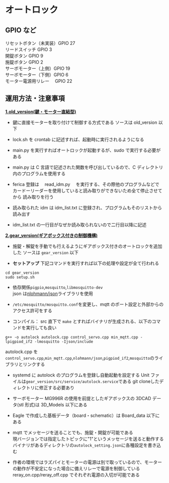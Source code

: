 # オートロック

## GPIO など

リセットボタン（未実装）GPIO 27  
リードスイッチ GPIO 3  
開錠ボタン GPIO 9  
施錠ボタン GPIO 2  
サーボモーター（上側）GPIO 19  
サーボモーター（下側）GPIO 6  
モーター電源用リレー　 GPIO 22

## 運用方法・注意事項

<ins>**1.old_version(鍵・モーター直結型)**</ins>

- 鍵に直接モーターを取り付けて制御する方式である
  ソースは old_version 以下

- lock.sh を crontab に記述すれば、起動時に実行されるようになる

- main.py を実行すればオートロックが起動するが、sudo で実行する必要がある

- main.py は C 言語で記述された関数を呼び出しているので、C ディレクトリ内のプログラムを使用する

- ferica 登録は　 read_idm.py 　を実行する、その際他のプログラムなどで
  カードーリーダーを使用していると読み取りができないため全て停止させてから
  読み取りを行う

- 読み取られた idm は idm_list.txt に登録され、プログラムもそのリストから読み出す

- idm_list.txt の一行目がなぜか読み取られないので二行目以降に記述

<ins>**2.gear_version(ギアボックス付きの制御機構)**</ins>

- 施錠・解錠を手動でも行えるようにギアボックス付きのオートロックを追加した
  ソースは `gear_version` 以下

- **セットアップ**
下記コマンドを実行すれば以下の処理や設定が全て行われる
```
cd gear_version
sudo setup.sh
```

- 依存関係`pigpio`,`mosquitto`,`libmosquitto-dev`  
  json は[nlohmann/json](https://github.com/nlohmann/json)ライブラリを使用

- `/etc/mosquitto/mosquitto.conf`を変更し、mqtt のポート設定と外部からのアクセス許可をする

- コンパイル：
  src 直下で `make` とすればバイナリが生成される、以下のコマンドを実行しても良い  
```  
g++ -o autolock autolock.cpp control_servo.cpp min_mqtt.cpp -lpigpiod_if2 -lmosquitto -Ijson/include
```
  autolock.cpp を`control_servo.cpp`,`min_mqtt.cpp`,`nlohmann/json`,`pigpiod_if2`,`mosquitto`のライブラリとリンクする

- systemd に autolock のプログラムを登録し自動起動を設定する
  Unit ファイルは`gear_version/src/service/autolock.service`である
  git cloneしたディレクトリに修正する必要あり

- サーボモーター MG996R の使用を前提としたギアボックスの 3DCAD データ(stl 形式)は 3D_Models 以下にある

- Eagle で作成した基板データ（board・schematic）は Board_data 以下にある

- mqtt でメッセージを送ることでも、施錠・開錠が可能である  
  現バージョンでは指定したトピックに"1"というメッセージを送ると動作する  
  バイナリがあるディレクトリの`autolock_setting.json`に各種設定を書き込む

- 作者の環境ではラズパイとモーターの電源は別で取っているので、モーターの動作が不安定になった場合に備えリレーで電源を制御している
  reray_on.cpp/reray_off.cpp でそれぞれ電源の入切が可能である
